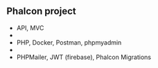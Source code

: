 ## Phalcon project
- API, MVC 
- 
- PHP, Docker, Postman, phpmyadmin
- 
- PHPMailer, JWT (firebase), Phalcon Migrations
